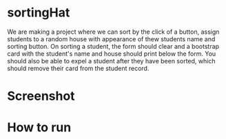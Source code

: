 # sortingHat  

We are making a project where we can sort by the click of a button, assign students to a random house with appearance of thew students name and sorting button. On sorting a student, the form should clear and a bootstrap card with the student's name and house should print below the form. You should also be able to expel a student after they have been sorted, which should remove their card from the student record.


# Screenshot  

# How to run